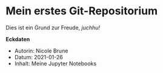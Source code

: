 # Mein erstes Git-Repositorium
Dies ist ein Grund zur Freude, *juchhu!*

**Eckdaten**
- Autorin: Nicole Brune
- Datum: 2021-01-26
- Inhalt: Meine Jupyter Notebooks
